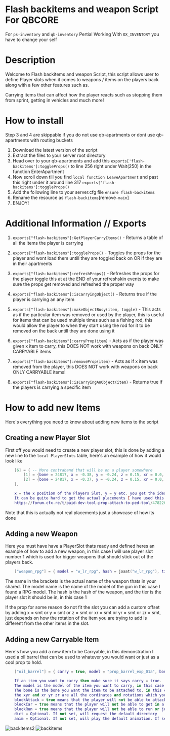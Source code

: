 # Flash backitems and weapon Script For QBCORE
For `ps-inventory` and `qb-inventory`
Pertial Working With `OX_INVENTORY` you have to change your self


# Description

Welcome to Flash backitems and weapon Script, this script allows user to define Player slots when it comes to weapons / items on the players back along with a few other features such as.

Carrying items that can affect how the player reacts such as stopping them from sprint, getting in vehicles and much more!

# How to install
Step 3 and 4 are skippable if you do not use qb-apartments or dont use qb-apartments with routing buckets

1. Download the latest version of the script
2. Extract the files to your server root directory
3. Head over to your qb-apartments and add this `exports['flash-backitems']:toggleProps()` to line 256 right under Wait(250) in the function EnterApartment
4. Now scroll down till you find `local function LeaveApartment` and past this right under it around line 317 `exports['flash-backitems']:toggleProps()`
5. Add the following line to your server.cfg file `ensure flash-backitems`
6. Rename the resource as `flash-backitems`[remove`-main`]
7. ENJOY!

# Additional Information // Exports

1. `exports["flash-backitems"]:GetPlayerCarryItems()` - Returns a table of all the items the player is carrying

2. `exports["flash-backitems"]:toggleProps()` - Toggles the props for the player and wont load them untill they are toggled back on OR if they are in their apartments

3. `exports["flash-backitems"]:refreshProps()` - Refreshes the props for the player toggle this at at the END of your refreshskin events to make sure the props get removed and refreshed the proper way

4. `exports["flash-backitems"]:isCarryingObject()` - Returns true if the player is carrying an any item

5. `exports["flash-backitems"]:makeObjectBusy(item, toggle)` - This acts as if the particular item was removed or used by the player, this is useful for items that can be used multiple times such as a fishing rod, this would allow the player to when they start using the rod for it to be removed on the back untill they are done using it

6. `exports["flash-backitems"]:carryProp(item)` - Acts as if the player was given x item to carry, this DOES NOT work with weapons on back ONLY CARRYABLE items

7. `exports["flash-backitems"]:removeProp(item)` - Acts as if x item was removed from the player, this DOES NOT work with weapons on back ONLY CARRYABLE items!

8. `exports["flash-backitems"]:isCarryingAnObject(item)` - Returns true if the players is carrying a specific item


# How to add new Items

Here's everything you need to know about adding new items to the script

## Creating a new Player Slot
First off you would need to create a new player slot, this is done by adding a new line to the `local PlayerSlots` table, here's an example of how it would look like

```lua
    [6] = { -- More contraband that will be on a player somewhere
        [1] = {bone = 24817, x = -0.38, y = -0.24, z = 0.15, xr = 0.0, yr = 92.0, zr = -13.0},
        [2] = {bone = 24817, x = -0.37, y = -0.24, z = 0.15, xr = 0.0, yr = 92.0, zr = 13.0},
    },

    x = the x position of the Players Slot, y = y etc. you get the idea.
    It can be quite hard to get the actual placements I have used this one and I would highly recommend it
    https://forum.cfx.re/t/paid-dev-tool-prop-attach-to-ped-tool/4782266
```

Note that this is actually not real placements just a showcase of how its done

## Adding a new Weapon
Here you must have have a PlayerSlot thats ready and defined heres an example of how to add a new weapon, in this case I will use player slot number 1 which is used for bigger weapons that should stick out of the players back.

```lua
    ["weapon_rpg"] = { model = "w_lr_rpg", hash = joaat("w_lr_rpg"), tier = 1},
```

The name in the brackets is the actual name of the weapon thats in your shared. The model name is the name of the model of the gun in this case I found a RPG model. The hash is the hash of the weapon, and the tier is the player slot it should be in, in this case 1

If the prop for some reason do not fit the slot you can add a custom offset by adding x = smt or y = smt or z = smt or xr = smt or yr = smt or zr = smt, just depends on how the rotation of the item you are trying to add is different from the other items in the slot.

## Adding a new Carryable Item
Here's how you add a new item to be Carryable, in this demonstration I used a oil barrel that can be used to whatever you would want or just as a cool prop to hold.

```lua
    ["oil_barrel"] = { carry = true, model = "prop_barrel_exp_01a", bone = 28422, x = 0.01, y = -0.27, z =  0.27, xr = 3.0, yr = 0.0, zr = 0.0, blockAttack = true, blockCar = true, blockRun = true, dict = "anim@heists@box_carry@", anim = "idle" },

    If an item you want to carry then make sure it says carry = true.
    The model is the model of the item you want to carry, in this case I used a oil barrel.
    The bone is the bone you want the item to be attached to, in this case I used the bone 28422
    the xyr and xr yr zr are all the cordinates and rotations which you can find by using the tool above.
    blockAttack = true means that the player will not be able to attack while carrying this item
    blockCar = true means that the player will not be able to get in a vehicle while carrying this item
    blockRun = true means that the player will not be able to run or jump while carrying this item
    dict = Optional. If not set, will request the default directory
    anim = Optional. If not set, will play the default animation. If set to "none", will not play an animation.
```
![backitems2](https://github.com/Flash-0p/flash-backitems/assets/128111282/df330e96-bb8c-4819-80fb-4b98e8f537b6)
![backitems](https://github.com/Flash-0p/flash-backitems/assets/128111282/a16b530c-7d9c-4953-9637-b954274da6e9)
